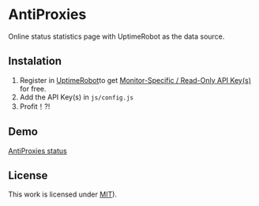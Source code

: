# AntiProxies

Online status statistics page with UptimeRobot as the data source.


## Instalation

1. Register in [UptimeRobot](https://uptimerobot.com/)to get [Monitor-Specific / Read-Only API Key(s)](https://uptimerobot.com/dashboard.php#mySettings) for free.
2. Add the API Key(s) in `js/config.js`
3. Profit！?!

## Demo

[AntiProxies status](https://status.antiproxies.com)

## License

This work is licensed under [MIT](LICENSE.md)).
